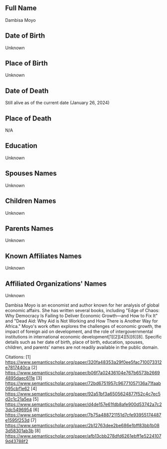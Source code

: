 ## Full Name
Dambisa Moyo

## Date of Birth
Unknown

## Place of Birth
Unknown

## Date of Death
Still alive as of the current date (January 26, 2024)

## Place of Death
N/A

## Education
Unknown

## Spouses Names
Unknown

## Children Names
Unknown

## Parents Names
Unknown

## Known Affiliates Names
Unknown

## Affiliated Organizations' Names
Unknown

Dambisa Moyo is an economist and author known for her analysis of global economic affairs. She has written several books, including "Edge of Chaos: Why Democracy Is Failing to Deliver Economic Growth—and How to Fix It" and "Dead Aid: Why Aid is Not Working and How There is Another Way for Africa." Moyo's work often explores the challenges of economic growth, the impact of foreign aid on development, and the role of intergovernmental institutions in international economic development[1][2][4][5][6][8]. Specific details such as her date of birth, place of birth, education, spouses, children, and parents' names are not readily available in the public domain.

Citations:
[1] https://www.semanticscholar.org/paper/320fa48353a29f0ee5fac710073312e7817440ca
[2] https://www.semanticscholar.org/paper/b06f7a02436104e767b6573b26694895daec611e
[3] https://www.semanticscholar.org/paper/72bd6751957c96771057136a71faab095cbf1e62
[4] https://www.semanticscholar.org/paper/92a51bf3a6505624877f52c4c7ec5d2c1c21a5ea
[5] https://www.semanticscholar.org/paper/d4de157e61fdb8afe900d53742a7c23dc5496954
[6] https://www.semanticscholar.org/paper/7b75a488721151d7cfe93955174487e1595f253d
[7] https://www.semanticscholar.org/paper/2b12763dee2be686e1bff83bb1b083d58301ab3b
[8] https://www.semanticscholar.org/paper/afb13cbb278dfd6261ebff1e52241079d43788f2